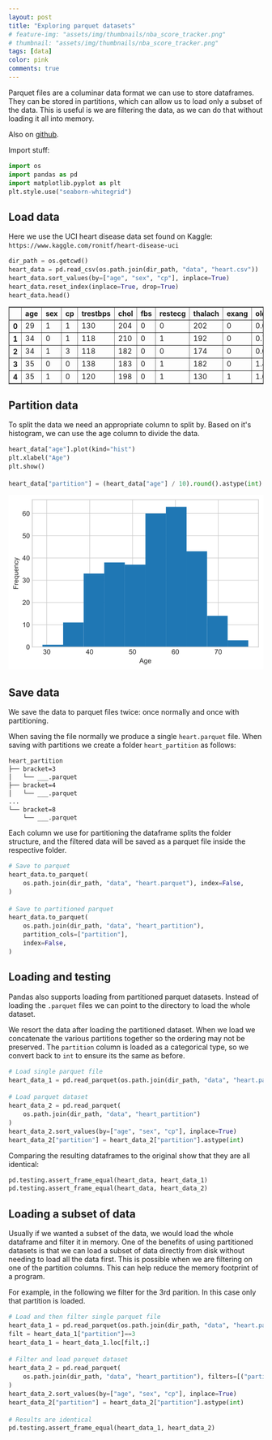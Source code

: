 ```yaml
---
layout: post
title: "Exploring parquet datasets"
# feature-img: "assets/img/thumbnails/nba_score_tracker.png"
# thumbnail: "assets/img/thumbnails/nba_score_tracker.png"
tags: [data]
color: pink
comments: true
---
```




Parquet files are a columinar data format we can use to store dataframes. They can be stored in partitions, which can allow us to load only a subset of the data. This is useful is we are filtering the data, as we can do that without loading it all into memory.

Also on [github](https://github.com/stanton119/data-analysis/tree/master/ParquetDatasets).

Import stuff:


```python
import os
import pandas as pd
import matplotlib.pyplot as plt
plt.style.use("seaborn-whitegrid")
```

## Load data
Here we use the UCI heart disease data set found on Kaggle:  
`https://www.kaggle.com/ronitf/heart-disease-uci`


```python
dir_path = os.getcwd()
heart_data = pd.read_csv(os.path.join(dir_path, "data", "heart.csv"))
heart_data.sort_values(by=["age", "sex", "cp"], inplace=True)
heart_data.reset_index(inplace=True, drop=True)
heart_data.head()
```




<div>
<style scoped>
    .dataframe tbody tr th:only-of-type {
        vertical-align: middle;
    }

    .dataframe tbody tr th {
        vertical-align: top;
    }

    .dataframe thead th {
        text-align: right;
    }
</style>
<table border="1" class="dataframe">
  <thead>
    <tr style="text-align: right;">
      <th></th>
      <th>age</th>
      <th>sex</th>
      <th>cp</th>
      <th>trestbps</th>
      <th>chol</th>
      <th>fbs</th>
      <th>restecg</th>
      <th>thalach</th>
      <th>exang</th>
      <th>oldpeak</th>
      <th>slope</th>
      <th>ca</th>
      <th>thal</th>
      <th>target</th>
    </tr>
  </thead>
  <tbody>
    <tr>
      <th>0</th>
      <td>29</td>
      <td>1</td>
      <td>1</td>
      <td>130</td>
      <td>204</td>
      <td>0</td>
      <td>0</td>
      <td>202</td>
      <td>0</td>
      <td>0.0</td>
      <td>2</td>
      <td>0</td>
      <td>2</td>
      <td>1</td>
    </tr>
    <tr>
      <th>1</th>
      <td>34</td>
      <td>0</td>
      <td>1</td>
      <td>118</td>
      <td>210</td>
      <td>0</td>
      <td>1</td>
      <td>192</td>
      <td>0</td>
      <td>0.7</td>
      <td>2</td>
      <td>0</td>
      <td>2</td>
      <td>1</td>
    </tr>
    <tr>
      <th>2</th>
      <td>34</td>
      <td>1</td>
      <td>3</td>
      <td>118</td>
      <td>182</td>
      <td>0</td>
      <td>0</td>
      <td>174</td>
      <td>0</td>
      <td>0.0</td>
      <td>2</td>
      <td>0</td>
      <td>2</td>
      <td>1</td>
    </tr>
    <tr>
      <th>3</th>
      <td>35</td>
      <td>0</td>
      <td>0</td>
      <td>138</td>
      <td>183</td>
      <td>0</td>
      <td>1</td>
      <td>182</td>
      <td>0</td>
      <td>1.4</td>
      <td>2</td>
      <td>0</td>
      <td>2</td>
      <td>1</td>
    </tr>
    <tr>
      <th>4</th>
      <td>35</td>
      <td>1</td>
      <td>0</td>
      <td>120</td>
      <td>198</td>
      <td>0</td>
      <td>1</td>
      <td>130</td>
      <td>1</td>
      <td>1.6</td>
      <td>1</td>
      <td>0</td>
      <td>3</td>
      <td>0</td>
    </tr>
  </tbody>
</table>
</div>



## Partition data
To split the data we need an appropriate column to split by. Based on it's histogram, we can use the age column to divide the data.


```python
heart_data["age"].plot(kind="hist")
plt.xlabel("Age")
plt.show()

heart_data["partition"] = (heart_data["age"] / 10).round().astype(int)
```


![svg](https://raw.githubusercontent.com/stanton119/data-analysis/master/ParquetDatasets/parquet_datasets_files/parquet_datasets_5_0.svg)


## Save data
We save the data to parquet files twice: once normally and once with partitioning.

When saving the file normally we produce a single `heart.parquet` file. When saving with partitions we create a folder `heart_partition` as follows:
```
heart_partition
├── bracket=3
│   └── ___.parquet
├── bracket=4
│   └── ___.parquet
...
└── bracket=8
    └── ___.parquet
```

Each column we use for partitioning the dataframe splits the folder structure, and the filtered data will be saved as a parquet file inside the respective folder.


```python
# Save to parquet
heart_data.to_parquet(
    os.path.join(dir_path, "data", "heart.parquet"), index=False,
)

# Save to partitioned parquet
heart_data.to_parquet(
    os.path.join(dir_path, "data", "heart_partition"),
    partition_cols=["partition"],
    index=False,
)
```

## Loading and testing
Pandas also supports loading from partitioned parquet datasets. Instead of loading the `.parquet` files we can point to the directory to load the whole dataset.

We resort the data after loading the partitioned dataset. When we load we concatenate the various partitions together so the ordering may not be preserved.
The `partition` column is loaded as a categorical type, so we convert back to `int` to ensure its the same as before.


```python
# Load single parquet file
heart_data_1 = pd.read_parquet(os.path.join(dir_path, "data", "heart.parquet"))

# Load parquet dataset
heart_data_2 = pd.read_parquet(
    os.path.join(dir_path, "data", "heart_partition")
)
heart_data_2.sort_values(by=["age", "sex", "cp"], inplace=True)
heart_data_2["partition"] = heart_data_2["partition"].astype(int)
```

Comparing the resulting dataframes to the original show that they are all identical:


```python
pd.testing.assert_frame_equal(heart_data, heart_data_1)
pd.testing.assert_frame_equal(heart_data, heart_data_2)
```

## Loading a subset of data
Usually if we wanted a subset of the data, we would load the whole dataframe and filter it in memory.
One of the benefits of using partitioned datasets is that we can load a subset of data directly from disk without needing to load all the data first.
This is possible when we are filtering on one of the partition columns. This can help reduce the memory footprint of a program.

For example, in the following we filter for the 3rd parition. In this case only that partition is loaded.


```python
# Load and then filter single parquet file
heart_data_1 = pd.read_parquet(os.path.join(dir_path, "data", "heart.parquet"))
filt = heart_data_1["partition"]==3
heart_data_1 = heart_data_1.loc[filt,:]

# Filter and load parquet dataset
heart_data_2 = pd.read_parquet(
    os.path.join(dir_path, "data", "heart_partition"), filters=[("partition", '=', '3')]
)
heart_data_2.sort_values(by=["age", "sex", "cp"], inplace=True)
heart_data_2["partition"] = heart_data_2["partition"].astype(int)

# Results are identical
pd.testing.assert_frame_equal(heart_data_1, heart_data_2)
```